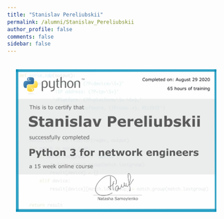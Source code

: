 ```yaml
---
title: "Stanislav Pereliubskii"
permalink: /alumni/Stanislav_Pereliubskii
author_profile: false
comments: false
sidebar: false
---
```


<div style="padding: 20px;">
  <img src="https://raw.githubusercontent.com/pyneng/pyneng.github.io/master/alumni/Stanislav_Pereliubskii.png" alt="Python for network engineers">
</div>

